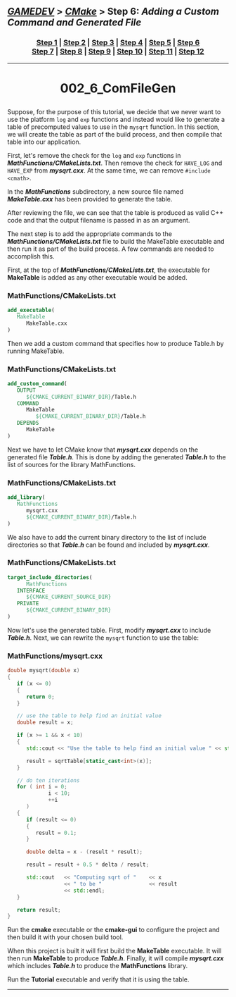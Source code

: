 ## [_GAMEDEV_][gamedev] > [_CMake_][CMake] > **Step 6**: *Adding a Custom Command and Generated File*

### <p align=center>[Step 1][stp1] | [Step 2][stp2] | [Step 3][stp3] | [Step 4][stp4] | [Step 5][stp5] | [Step 6][stp6] <br/> [Step 7][stp7] | [Step 8][stp8] | [Step 9][stp9] | [Step 10][stp10] | [Step 11][stp11] | [Step 12][stp12]  </p>

<!--
* [_GAMEDEV_][gamedev]
* [_CMAKE_][CMake]
* [Step 1][stp1]
* [Step 2][stp2]
* [Step 3][stp3]
* [Step 4][stp4]
* [Step 5][stp5]
* [Step 6][stp6]
* [Step 7][stp7]
* [Step 8][stp8]
* [Step 9][stp9]
* [Step 10][stp10]
* [Step 11][stp11]
* [Step 12][stp12]
-->

[gamedev]: ../../README.md
[CMake]:   ../README.md
[stp1]:    ../002_1_BasicStartingPoint/README.md
[stp2]:    ../002_2_AddingLibrary/README.md
[stp3]:    ../002_3_UsageReqForLib/README.md
[stp4]:    ../002_4_InstallAndTest/README.md
[stp5]:    ../002_5_SysIntrospection/README.md
[stp6]:    README.md
[stp7]:    ../002_7_BuildInstall/README.md
[stp8]:    ../002_8_Dashboard/README.md
[stp9]:    ../002_9_StaticShared/README.md
[stp10]:   ../002_10_GenExpression/README.md
[stp11]:   ../002_11_ExportConfig/README.md
[stp12]:   ../002_12_PackDebRel/README.md

---
<!-- ---------------------------------- * Navigation * ---------------------------------- -->

# <p align = center><b>002_6_ComFileGen</b></p>

Suppose, for the purpose of this tutorial, we decide that we never want to use the platform `log` and `exp` functions and instead would like to generate a table of precomputed values to use in the `mysqrt` function. In this section, we will create the table as part of the build process, and then compile that table into our application.

First, let's remove the check for the `log` and `exp` functions in ***MathFunctions/CMakeLists.txt***. Then remove the check for `HAVE_LOG` and `HAVE_EXP` from ***mysqrt.cxx***. At the same time, we can remove `#include <cmath>`.

In the ***MathFunctions*** subdirectory, a new source file named ***MakeTable.cxx*** has been provided to generate the table.

After reviewing the file, we can see that the table is produced as valid C++ code and that the output filename is passed in as an argument.

The next step is to add the appropriate commands to the ***MathFunctions/CMakeLists.txt*** file to build the MakeTable executable and then run it as part of the build process. A few commands are needed to accomplish this.

First, at the top of ***MathFunctions/CMakeLists.txt***, the executable for **MakeTable** is added as any other executable would be added.

### MathFunctions/CMakeLists.txt

```cmake
add_executable(
   MakeTable
      MakeTable.cxx
)
```

Then we add a custom command that specifies how to produce Table.h by running MakeTable.

### MathFunctions/CMakeLists.txt

```cmake
add_custom_command(
   OUTPUT
      ${CMAKE_CURRENT_BINARY_DIR}/Table.h
   COMMAND
      MakeTable
         ${CMAKE_CURRENT_BINARY_DIR}/Table.h
   DEPENDS
      MakeTable
)
```

Next we have to let CMake know that ***mysqrt.cxx*** depends on the generated file ***Table.h***. This is done by adding the generated ***Table.h*** to the list of sources for the library MathFunctions.

### MathFunctions/CMakeLists.txt

```cmake
add_library(
   MathFunctions
      mysqrt.cxx
      ${CMAKE_CURRENT_BINARY_DIR}/Table.h
)
```

We also have to add the current binary directory to the list of include directories so that ***Table.h*** can be found and included by ***mysqrt.cxx***.

### MathFunctions/CMakeLists.txt

```cmake
target_include_directories(
      MathFunctions
   INTERFACE
      ${CMAKE_CURRENT_SOURCE_DIR}
   PRIVATE
      ${CMAKE_CURRENT_BINARY_DIR}
)
```

Now let's use the generated table. First, modify ***mysqrt.cxx*** to include ***Table.h***. Next, we can rewrite the `mysqrt` function to use the table:

### MathFunctions/mysqrt.cxx

```cpp
double mysqrt(double x)
{
   if (x <= 0)
   {
      return 0;
   }

   // use the table to help find an initial value
   double result = x;

   if (x >= 1 && x < 10)
   {
      std::cout << "Use the table to help find an initial value " << std::endl;

      result = sqrtTable[static_cast<int>(x)];
   }

   // do ten iterations
   for ( int i = 0;
             i < 10;
             ++i
      )
   {
      if (result <= 0)
      {
         result = 0.1;
      }

      double delta = x - (result * result);

      result = result + 0.5 * delta / result;

      std::cout   << "Computing sqrt of "    << x
                  << " to be "               << result
                  << std::endl;
   }

   return result;
}
```

Run the **cmake** executable or the **cmake-gui** to configure the project and then build it with your chosen build tool.

When this project is built it will first build the **MakeTable** executable. It will then run **MakeTable** to produce ***Table.h***. Finally, it will compile ***mysqrt.cxx*** which includes ***Table.h*** to produce the **MathFunctions** library.

Run the **Tutorial** executable and verify that it is using the table.

---